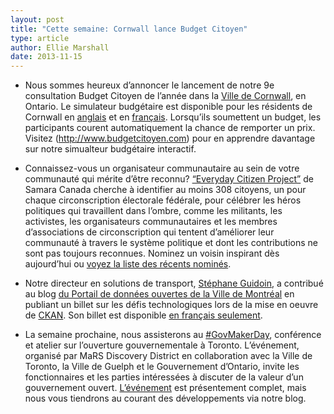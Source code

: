 ```yaml
---
layout: post
title: "Cette semaine: Cornwall lance Budget Citoyen"
type: article
author: Ellie Marshall
date: 2013-11-15
---
```

- Nous sommes heureux d’annoncer le lancement de notre 9e consultation Budget Citoyen de l’année dans la [Ville de Cornwall](http://www.cornwall.ca), en Ontario. Le simulateur budgétaire est disponible pour les résidents de Cornwall en [anglais](http://cornwall.citizenbudget.com) et en [français](http://cornwall.budgetcitoyen.com). Lorsqu’ils soumettent un budget, les participants courent automatiquement la chance de remporter un prix. Visitez (http://www.budgetcitoyen.com) pour en apprendre davantage sur notre simualteur budgétaire interactif.

- Connaissez-vous un organisateur communautaire au sein de votre communauté qui mérite d’être reconnu? [“Everyday Citizen Project”](http://www.samaracanada.com/fun-stuff/everyday-political-citizen-map) de Samara Canada cherche à identifier au moins 308 citoyens, un pour chaque circonscription électorale fédérale, pour célébrer les héros politiques qui travaillent dans l’ombre, comme les militants, les activistes, les organisateurs communautaires et les membres d’associations de circonscription qui tentent d’améliorer leur communauté à travers le système politique et dont les contributions ne sont pas toujours reconnues. Nominez un voisin inspirant dès aujourd’hui ou [voyez la liste des récents nominés](http://everydaypoliticalcitizen.tumblr.com/).

- Notre directeur en solutions de transport, [Stéphane Guidoin](http://www.nordouvert.ca/equipe), a contribué au blog [du Portail de données ouvertes de la Ville de Montréal](http://donnees.ville.montreal.qc.ca/) en publiant un billet sur les défis technologiques lors de la mise en oeuvre de [CKAN](http://ckan.org/). Son billet est disponible [en français seulement](http://donnees.ville.montreal.qc.ca/ckan-wordpress-mariage-de-raison/). 

- La semaine prochaine, nous assisterons au [#GovMakerDay](http://www.marsdd.com/event/govmakerday-open-gov-conference-workshop/), conférence et atelier sur l’ouverture gouvernementale à Toronto. L’événement, organisé par MaRS Discovery District en collaboration avec la Ville de Toronto, la Ville de Guelph et le Gouvernement d’Ontario, invite les fonctionnaires et les parties intéressées à discuter de la valeur d’un gouvernement ouvert. [L’événement](http://www.eventbrite.com/e/govmaker-day-open-gov-conference-workshop-registration-8460245823) est présentement complet, mais nous vous tiendrons au courant des développements via notre blog. 